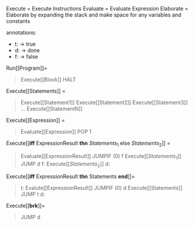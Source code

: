 Execute = Execute Instructions
Evaluate = Evaluate Expression
Elaborate = Elaborate by expanding the stack and make space for any variables and constants

annotations:

-   t: -> true
-   d: -> done
-   f: -> false

Run\[[Program]]=

> Execute\[[Block]]
> HALT

Execute\[[Statements]] =

> Execute\[[Statement1]]
> Execute\[[Statement2]]
> Execute\[[Statement3]]
> ...
> Execute\[[StatementN]]

Execute\[[Expression]] =

> Evaluate\[[Expression]]
> POP 1

Execute\[[**iff** ExpressionResult **thn** $Statements_1$ else $Statements_2$]] =

> Evaluate\[[ExpressionResult]]
> JUMPIF (0) f
> Execute\[[$Statements_1$]]
> JUMP d
> f: Execute\[[$Statements_2$]]
> d:

Execute\[[**iff** ExpressionResult **thn** Statements **end**]]=

> t: Evalute\[[ExpressionResult]]
> JUMPIF (0) d
> Execute\[[Statements]]
> JUMP t
> d:

Execute\[[**brk**]]=

> JUMP d
